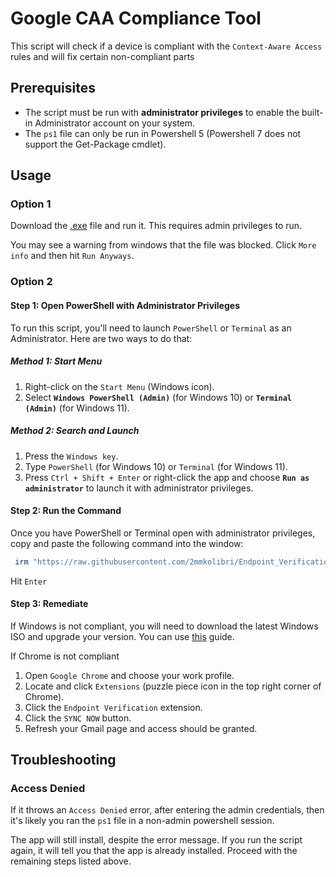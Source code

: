 # Google CAA Compliance Tool

This script will check if a device is compliant with the `Context-Aware Access` rules and will fix certain non-compliant parts

## Prerequisites

- The script must be run with **administrator privileges** to enable the built-in Administrator account on your system.
- The `ps1` file can only be run in Powershell 5 (Powershell 7 does not support the Get-Package cmdlet).

## Usage

### Option 1

Download the [.exe](https://github.com/2mmkolibri/Endpoint_Verification/releases/tag/v1.0.0) file and run it. This requires admin privileges to run.

You may see a warning from windows that the file was blocked. Click `More info` and then hit `Run Anyways`.

### Option 2

#### Step 1: Open PowerShell with Administrator Privileges

To run this script, you'll need to launch `PowerShell` or `Terminal` as an Administrator. Here are two ways to do that:

##### Method 1: Start Menu

1. Right-click on the `Start Menu` (Windows icon).
2. Select **`Windows PowerShell (Admin)`** (for Windows 10) or **`Terminal (Admin)`** (for Windows 11).

##### Method 2: Search and Launch

1. Press the `Windows key`.
2. Type `PowerShell` (for Windows 10) or `Terminal` (for Windows 11).
3. Press `Ctrl + Shift + Enter` or right-click the app and choose **`Run as administrator`** to launch it with administrator privileges.

#### Step 2: Run the Command

Once you have PowerShell or Terminal open with administrator privileges, copy and paste the following command into the window:

```powershell
 irm "https://raw.githubusercontent.com/2mmkolibri/Endpoint_Verification/feature/caa-compliance/CAA-ComplianceTool.ps1" | iex
```
Hit `Enter`

####  Step 3: Remediate

If Windows is not compliant, you will need to download the latest Windows ISO and upgrade your version. You can use [this](https://youtu.be/dofyWO7msDA?t=689) guide.

If Chrome is not compliant

1. Open `Google Chrome` and choose your work profile.
2. Locate and click `Extensions` (puzzle piece icon in the top right corner of Chrome).
3. Click the `Endpoint Verification` extension.
4. Click the `SYNC NOW` button.
5. Refresh your Gmail page and access should be granted.

## Troubleshooting

### Access Denied
If it throws an `Access Denied` error, after entering the admin credentials, then it's likely you ran the `ps1` file in a non-admin powershell session.

The app will still install, despite the error message. If you run the script again, it will tell you that the app is already installed. Proceed with the remaining steps listed above.
